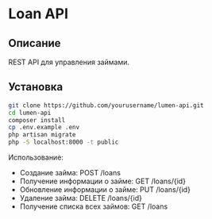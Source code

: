 # Loan API

## Описание
REST API для управления займами.

## Установка
```sh
git clone https://github.com/yourusername/lumen-api.git
cd lumen-api
composer install
cp .env.example .env
php artisan migrate
php -S localhost:8000 -t public
```

Использование:

- Создание займа: POST /loans
- Получение информации о займе: GET /loans/{id}
- Обновление информации о займе: PUT /loans/{id}
- Удаление займа: DELETE /loans/{id}
- Получение списка всех займов: GET /loans
